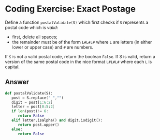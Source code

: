 # Coding Exercise: Exact Postage

Define a function `postalValidate(S)` which first checks if `S` represents a postal code which is *valid*:
* first, delete all spaces;
* the remainder must be of the form `L#L#L#` where `L` are letters (in either lower or upper case) and `#` are numbers.

If `S` is not a valid postal code, return the boolean `False`. If S is valid, return a version of the same postal code in the nice format `L#L#L#` where each `L` is capital.

## Answer
```python
def postalValidate(S):
   post = S.replace(" ","")
   digit = post[1:6:2]
   letter = post[0:5:2]
   if len(post)!= 6:
      return False
   elif letter.isalpha() and digit.isdigit():
      return post.upper()
   else:
      return False
